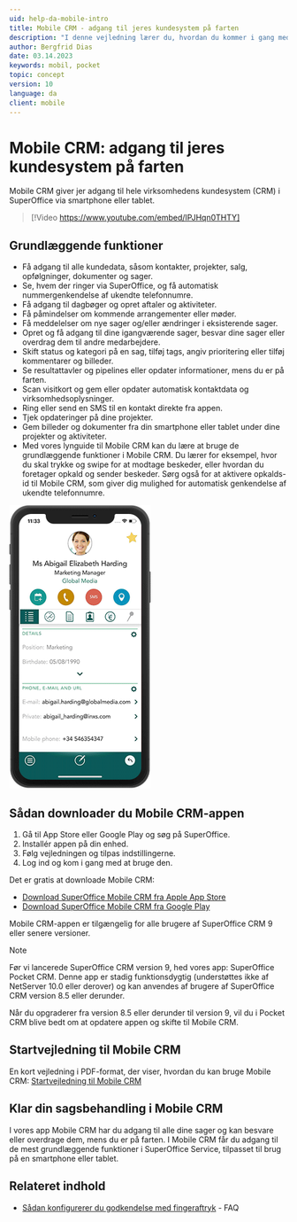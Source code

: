 ```yaml
---
uid: help-da-mobile-intro
title: Mobile CRM - adgang til jeres kundesystem på farten
description: "I denne vejledning lærer du, hvordan du kommer i gang med de grundlæggende funktioner i Mobile CRM."
author: Bergfrid Dias
date: 03.14.2023
keywords: mobil, pocket
topic: concept
version: 10
language: da
client: mobile
---
```


# Mobile CRM: adgang til jeres kundesystem på farten

Mobile CRM giver jer adgang til hele virksomhedens kundesystem (CRM) i SuperOffice via smartphone eller tablet.

<!-- markdownlint-disable-next-line MD034 DOCSMD007 -->
> [!Video https://www.youtube.com/embed/IPJHqn0THTY]

## Grundlæggende funktioner

* Få adgang til alle kundedata, såsom kontakter, projekter, salg, opfølgninger, dokumenter og sager.
* Se, hvem der ringer via SuperOffice, og få automatisk nummergenkendelse af ukendte telefonnumre.
* Få adgang til dagbøger og opret aftaler og aktiviteter.
* Få påmindelser om kommende arrangementer eller møder.
* Få meddelelser om nye sager og/eller ændringer i eksisterende sager.
* Opret og få adgang til dine igangværende sager, besvar dine sager eller overdrag dem til andre medarbejdere.
* Skift status og kategori på en sag, tilføj tags, angiv prioritering eller tilføj kommentarer og billeder.
* Se resultattavler og pipelines eller opdater informationer, mens du er på farten.
* Scan visitkort og gem eller opdater automatisk kontaktdata og virksomhedsoplysninger.
* Ring eller send en SMS til en kontakt direkte fra appen.
* Tjek opdateringer på dine projekter.
* Gem billeder og dokumenter fra din smartphone eller tablet under dine projekter og aktiviteter.
* Med vores lynguide til Mobile CRM kan du lære at bruge de grundlæggende funktioner i Mobile CRM. Du lærer for eksempel, hvor du skal trykke og swipe for at modtage beskeder, eller hvordan du foretager opkald og sender beskeder. Sørg også for at aktivere opkalds-id til Mobile CRM, som giver dig mulighed for automatisk genkendelse af ukendte telefonnumre.

![Gif om, hvordan man bruger Mobile CRM][img1]

## Sådan downloader du Mobile CRM-appen

1. Gå til App Store eller Google Play og søg på SuperOffice.
1. Installér appen på din enhed.
1. Følg vejledningen og tilpas indstillingerne.
1. Log ind og kom i gang med at bruge den.

Det er gratis at downloade Mobile CRM:

* [Download SuperOffice Mobile CRM fra Apple App Store][6]
* [Download SuperOffice Mobile CRM fra Google Play][7]

Mobile CRM-appen er tilgængelig for alle brugere af SuperOffice CRM 9 eller senere versioner.

> [!NOTE]
> Før vi lancerede SuperOffice CRM version 9, hed vores app: SuperOffice Pocket CRM. Denne app er stadig funktionsdygtig (understøttes ikke af NetServer 10.0 eller derover) og kan anvendes af brugere af SuperOffice CRM version 8.5 eller derunder.

Når du opgraderer fra version 8.5 eller derunder til version 9, vil du i Pocket CRM blive bedt om at opdatere appen og skifte til Mobile CRM.

## Startvejledning til Mobile CRM

En kort vejledning i PDF-format, der viser, hvordan du kan bruge Mobile CRM: [Startvejledning til Mobile CRM][1]

## Klar din sagsbehandling i Mobile CRM

I vores app Mobile CRM har du adgang til alle dine sager og kan besvare eller overdrage dem, mens du er på farten. I Mobile CRM får du adgang til de mest grundlæggende funktioner i SuperOffice Service, tilpasset til brug på en smartphone eller tablet.

## Relateret indhold

* [Sådan konfigurerer du godkendelse med fingeraftryk][3] - FAQ

<!-- Referenced links -->
[1]: ../../../assets/downloads/quick-guide-for-mobile-crm-2020.pdf
[3]: https://community.superoffice.com/no/support-faqs/faq/how-do-i-start-using-fingerprint-authentication-to-enter-my-mobile-crm-app/
[6]: https://apps.apple.com/us/app/superoffice-mobile-crm/id1516435957
[7]: https://play.google.com/store/apps/details?id=no.superoffice.mobile&hl=no&gl=US&pli=1

<!-- Referenced images -->
[img1]: ../../../media/loc/en/mobile/mobile-crm-gif-prev-02.gif

